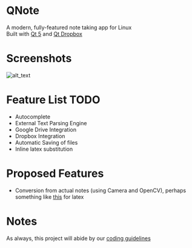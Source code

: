 QNote
=====

A modern, fully-featured note taking app for Linux </br>
Built with [Qt 5](http://qt-project.org/) and [Qt Dropbox](http://lycis.github.io/QtDropbox/)

Screenshots
===========
![alt_text](http://i.imgur.com/bkbQzXV.png "Alpha Version 0.0.1")

Feature List TODO
=================

* Autocomplete
* External Text Parsing Engine
* Google Drive Integration
* Dropbox Integration
* Automatic Saving of files
* Inline latex substitution

Proposed Features
=================

* Conversion from actual notes (using Camera and OpenCV), perhaps something like
  [this](http://detexify.kirelabs.org/classify.html) for latex

Notes
=====

As always, this project will abide by our [coding guidelines](https://github.com/stddevs/guidelines)
